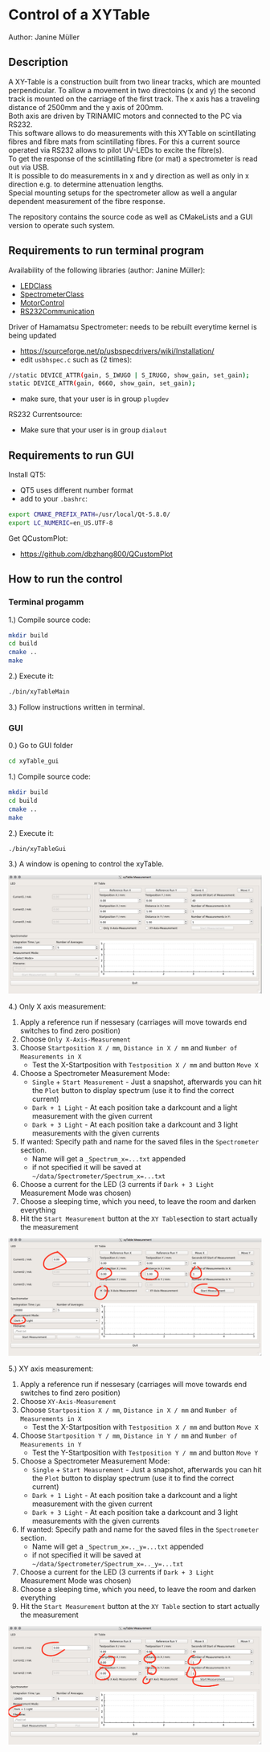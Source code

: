 # Control of a XYTable
 Author: Janine Müller

## Description
A XY-Table is a construction built from two linear tracks, which are mounted perpendicular. To allow a movement in two directoins (x and y) the second track is mounted on the carriage of the first track. The x axis has a traveling distance of 2500mm and the y axis of 200mm.  
Both axis are driven by TRINAMIC motors and connected to the PC via RS232.  
This software allows to do measurements with this XYTable on scintillating fibres and fibre mats from scintillating fibres. For this a current source operated via RS232 allows to pilot UV-LEDs to excite the fibre(s).  
To get the response of the scintillating fibre (or mat) a spectrometer is read out via USB.  
It is possible to do measurements in x and y direction as well as only in x direction e.g. to determine attenuation lengths.  
Special mounting setups for the spectrometer allow as well a angular dependent measurement of the fibre response.

The repository contains the source code as well as CMakeLists and a GUI version to operate such system.

## Requirements to run terminal program

Availability of the following libraries (author: Janine Müller):
* [LEDClass][1]
* [SpectrometerClass][2]
* [MotorControl][3]
* [RS232Communication][4]

Driver of Hamamatsu Spectrometer:
needs to be rebuilt everytime kernel is being updated
* https://sourceforge.net/p/usbspecdrivers/wiki/Installation/
* edit `usbhspec.c` such as (2 times):

```bash
//static DEVICE_ATTR(gain, S_IWUGO | S_IRUGO, show_gain, set_gain);
static DEVICE_ATTR(gain, 0660, show_gain, set_gain);
```
* make sure, that your user is in group `plugdev`

RS232 Currentsource:
* Make sure that your user is in group `dialout`

## Requirements  to run GUI

Install QT5:
* QT5 uses different number format 
* add to your `.bashrc`:

```bash
export CMAKE_PREFIX_PATH=/usr/local/Qt-5.8.0/
export LC_NUMERIC=en_US.UTF-8
```

Get QCustomPlot:
* https://github.com/dbzhang800/QCustomPlot

## How to run the control

### Terminal progamm

1.) Compile source code:

```bash
mkdir build
cd build
cmake ..
make
```

2.) Execute it:

```bash
./bin/xyTableMain
```

3.) Follow instructions written in terminal.


### GUI

0.) Go to GUI folder

```bash
cd xyTable_gui
```

1.) Compile source code:

```bash
mkdir build
cd build
cmake ..
make
```

2.) Execute it:

```bash
./bin/xyTableGui
```

3.) A window is opening to control the xyTable.

![](img/xyTable_clean.png)

4.) Only X axis measurement:
1. Apply a reference run if nessesary (carriages will move towards end switches to find zero position)
2. Choose `Only X-Axis-Measurement`
3.  Choose `Startposition X / mm`, `Distance in X / mm` and `Number of Measurements in X`
	* Test the X-Startposition with `Testposition X / mm` and button `Move X`
4. Choose a Spectrometer Measurement Mode:
	*  `Single` + `Start Measurement` - Just a snapshot, afterwards you can hit the `Plot` button to display spectrum (use it to find the correct current)
	* `Dark + 1 Light` - At each position take a darkcount and a light measurement with the given current
	* `Dark + 3 Light` - At each position take a darkcount and 3 light measurements with the given currents
5. If wanted: Specify path and name for the saved files in the `Spectrometer` section.
	* Name will get a `_Spectrum_x=...txt` appended
	* if not specified it will be saved at `~/data/Spectrometer/Spectrum_x=...txt`
6. Choose a current for the LED (3 currents if `Dark + 3 Light` Measurement Mode was chosen)
7. Choose a sleeping time, which you need, to leave the room and darken everything
8. Hit the `Start Measurement` button at the `XY Table`section to start actually the measurement


![](img/xyTable_OnlyX.png)

5.) XY axis measurement:
1. Apply a reference run if nessesary (carriages will move towards end switches to find zero position)
2. Choose `XY-Axis-Measurement`
3.  Choose `Startposition X / mm`, `Distance in X / mm` and `Number of Measurements in X`
	* Test the X-Startposition with `Testposition X / mm` and button `Move X`
4.  Choose `Startposition Y / mm`, `Distance in Y / mm` and `Number of Measurements in Y`
	* Test the Y-Startposition with `Testposition Y / mm` and button `Move Y`
5. Choose a Spectrometer Measurement Mode:
	*  `Single` + `Start Measurement` - Just a snapshot, afterwards you can hit the `Plot` button to display spectrum (use it to find the correct current)
	* `Dark + 1 Light` - At each position take a darkcount and a light measurement with the given current
	* `Dark + 3 Light` - At each position take a darkcount and 3 light measurements with the given currents
6. If wanted: Specify path and name for the saved files in the `Spectrometer` section.
	* Name will get a `_Spectrum_x=.._y=...txt` appended
	* if not specified it will be saved at `~/data/Spectrometer/Spectrum_x=.._y=...txt`
7. Choose a current for the LED (3 currents if `Dark + 3 Light` Measurement Mode was chosen)
8. Choose a sleeping time, which you need, to leave the room and darken everything
9. Hit the `Start Measurement` button at the `XY Table` section to start actually the measurement


![](img/xyTable_xyMeas.png)


[1]: https://git.e5.physik.tu-dortmund.de/jmueller/LEDClass
[2]: https://git.e5.physik.tu-dortmund.de/jmueller/SpectrometerClass
[3]: https://git.e5.physik.tu-dortmund.de/jmueller/MotorControl
[4]: https://git.e5.physik.tu-dortmund.de/jmueller/RS232communication